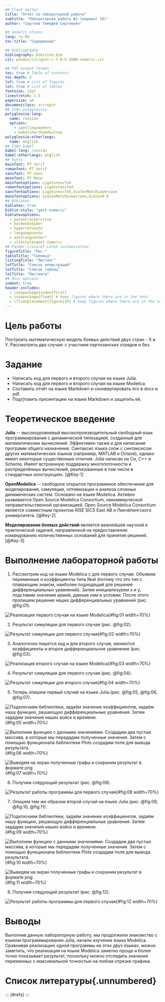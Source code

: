 ```yaml
---
## Front matter
title: "Отчёт по лабораторной работе"
subtitle: "Лабораторная работа №3 (вариант 10)"
author: "Сергеев Тимофей Сергеевич"

## Generic otions
lang: ru-RU
toc-title: "Содержание"

## Bibliography
bibliography: bib/cite.bib
csl: pandoc/csl/gost-r-7-0-5-2008-numeric.csl

## Pdf output format
toc: true # Table of contents
toc-depth: 2
lof: true # List of figures
lot: true # List of tables
fontsize: 12pt
linestretch: 1.5
papersize: a4
documentclass: scrreprt
## I18n polyglossia
polyglossia-lang:
  name: russian
  options:
	- spelling=modern
	- babelshorthands=true
polyglossia-otherlangs:
  name: english
## I18n babel
babel-lang: russian
babel-otherlangs: english
## Fonts
mainfont: PT Serif
romanfont: PT Serif
sansfont: PT Sans
monofont: PT Mono
mainfontoptions: Ligatures=TeX
romanfontoptions: Ligatures=TeX
sansfontoptions: Ligatures=TeX,Scale=MatchLowercase
monofontoptions: Scale=MatchLowercase,Scale=0.9
## Biblatex
biblatex: true
biblio-style: "gost-numeric"
biblatexoptions:
  - parentracker=true
  - backend=biber
  - hyperref=auto
  - language=auto
  - autolang=other*
  - citestyle=gost-numeric
## Pandoc-crossref LaTeX customization
figureTitle: "Рис."
tableTitle: "Таблица"
listingTitle: "Листинг"
lofTitle: "Список иллюстраций"
lotTitle: "Список таблиц"
lolTitle: "Листинги"
## Misc options
indent: true
header-includes:
  - \usepackage{indentfirst}
  - \usepackage{float} # keep figures where there are in the text
  - \floatplacement{figure}{H} # keep figures where there are in the text
---
```


# Цель работы

Построить математическую модель боевых действий двух стран - Х и У. Рассмотреть два случая: с участием партизанских отрядов и без.

# Задание

- Написать код для первого и второго случая на языке Julia.
- Написать код для первого и второго случая на языке Modelica.
- Составить отчёт на языке Markdown и сконвертировать его в docx и pdf.
- Подгjтовить презентацию на языке Markdown и защитить её.

# Теоретическое введение

**Julia** -- высокоуровневый высокопроизводительный свободный язык программирования с динамической типизацией, созданный для математических вычислений. Эффективен также и для написания программ общего назначения. Синтаксис языка схож с синтаксисом других математических языков (например, MATLAB и Octave), однако имеет некоторые существенные отличия. Julia написан на Си, C++ и Scheme. Имеет встроенную поддержку многопоточности и распределённых вычислений, реализованные в том числе в стандартных конструкциях. [@Key-1]

**OpenModelica** -- свободное открытое программное обеспечение для моделирования, симуляции, оптимизации и анализа сложных динамических систем. Основано на языке Modelica. Активно развивается Open Source Modelica Consortium, некоммерческой неправительственной организацией. Open Source Modelica Consortium является совместным проектом RISE SICS East AB и Линчёпингского университета. [@Key-2]

**Моделирование боевых действий** является важнейшей научной и практической задачей, направленной на предоставление командованию количественных оснований для принятия решений. [@Key-3]

# Выполнение лабораторной работы

1.  Рассмотрим код на языке Modelica с для первого случая. Объявим переменные и коэффициенты типа Real (потому что это тип с плавающим знаком, наиболее подходящий для решения дифференциальных уравнений). Затем инициализурем х и у, подставим значения армий, данные нам в условии. После этого пропишем решение наших дифференциальных уравнений (рис. @fig:01).

![Реализация первого случая на языке Modelica](image/01.png){#fig:01 width=70%}

2. Результат симуляции для первого случая (рис. @fig:02).

![Результат симуляции для первого случая](image/02.png){#fig:02 width=70%}

3. Аналогично пишется код и для второго случая, меняются коэффициенты и второе дифференциальное уравнение (рис. @fig:03).

![Реализация второго случая на языке Modelica](image/03.png){#fig:03 width=70%}

4. Результат симуляции для первого случая (рис. @fig:04).

![Результат симуляции для второго случая](image/04.png){#fig:04 width=70%}

5. Теперь опишем первый случай на языке Julia.(рис. @fig:05, @fig:06, @fig:07).

![Подключаем библиотеки, задаём значение коэффициентов, задаём нашу функцию, решающую дифференциальные уравнения. Затем зададим значения наших войск и времени.](image/05.png){#fig:05 width=70%}

![Выполним функцию с данными значениями. Создадим два пустых массива, в которые мы передадим полученные значения. Затем с помощью функционала библиотеки Plots создадим поле для вывода результата.](image/06.png){#fig:06 width=70%}

![Выведем на экран полученные графы и сохраним результат в формате png](image/07.png){#fig:07 width=70%}

6. Получим следующий результат (рис. @fig:08).

![Результат работы программы для первого случая](image/08.png){#fig:08 width=70%}

7. Опишем тем же образом второй случай на языке Julia.(рис. @fig:09, @fig:10, @fig:11).

![Подключаем библиотеки, задаём значение коэффициентов, задаём нашу функцию, решающую дифференциальные уравнения. Затем зададим значения наших войск и времени.](image/09.png){#fig:09 width=70%}

![Выполним функцию с данными значениями. Создадим два пустых массива, в которые мы передадим полученные значения. Затем с помощью функционала библиотеки Plots создадим поле для вывода результата.](image/10.png){#fig:10 width=70%}

![Выведем на экран полученные графы и сохраним результат в формате png](image/11.png){#fig:11 width=70%}

8. Получим следующий результат (рис. @fig:12).

![Результат работы программы для первого случая](image/12.png){#fig:12 width=70%}


# Выводы

Выполнив данную лабораторную работу, мы продолжили знакомство с языком программирования Julia, начали изучение языка Modelica. Сравнивая реализацию одной программы на этих двух языках, можно заметить, что реализация на языке Modelica заметно проще и более точно показывает результат, поскольку можно отследить значения переменных с максимальной точностью на любом отрезке графика. 

# Список литературы{.unnumbered}

::: {#refs}
:::
